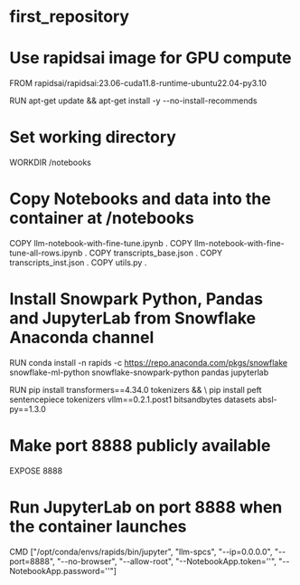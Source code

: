 # first_repository
# Use rapidsai image for GPU compute
FROM rapidsai/rapidsai:23.06-cuda11.8-runtime-ubuntu22.04-py3.10

RUN apt-get update && apt-get install -y --no-install-recommends

# Set working directory
WORKDIR /notebooks
# Copy Notebooks and data into the container at /notebooks
COPY llm-notebook-with-fine-tune.ipynb .
COPY llm-notebook-with-fine-tune-all-rows.ipynb .
COPY transcripts_base.json .
COPY transcripts_inst.json .
COPY utils.py .

# Install Snowpark Python, Pandas and JupyterLab from Snowflake Anaconda channel
RUN conda install -n rapids -c https://repo.anaconda.com/pkgs/snowflake snowflake-ml-python snowflake-snowpark-python pandas jupyterlab

RUN pip install transformers==4.34.0 tokenizers && \ 
    pip install peft sentencepiece tokenizers vllm==0.2.1.post1 bitsandbytes datasets absl-py==1.3.0 

# Make port 8888 publicly available 
EXPOSE 8888

# Run JupyterLab on port 8888 when the container launches
CMD ["/opt/conda/envs/rapids/bin/jupyter", "llm-spcs", "--ip=0.0.0.0", "--port=8888", "--no-browser", "--allow-root", "--NotebookApp.token=''", "--NotebookApp.password=''"]
